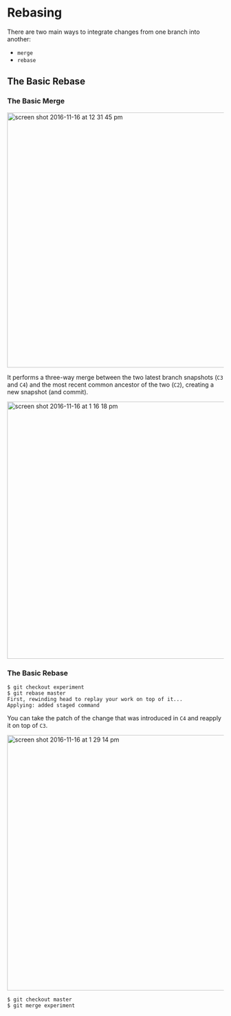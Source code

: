 # Rebasing

There are two main ways to integrate changes from one branch into another:

- `merge`
- `rebase`

## The Basic Rebase

### The Basic Merge

<img width="592" alt="screen shot 2016-11-16 at 12 31 45 pm" src="https://cloud.githubusercontent.com/assets/600040/20333822/c1ebc0e6-abf8-11e6-95e6-312fa3939ca1.png">

It performs a three-way merge between the two latest branch snapshots (`C3` and `C4`) and the most recent common ancestor of the two (`C2`), creating a new snapshot (and commit).


<img width="597" alt="screen shot 2016-11-16 at 1 16 18 pm" src="https://cloud.githubusercontent.com/assets/600040/20334623/e53b2a90-abfe-11e6-8f99-845b5e4cbf62.png">

### The Basic Rebase

```
$ git checkout experiment
$ git rebase master
First, rewinding head to replay your work on top of it...
Applying: added staged command
```

You can take the patch of the change that was introduced in `C4` and reapply it on top of `C3`.

<img width="593" alt="screen shot 2016-11-16 at 1 29 14 pm" src="https://cloud.githubusercontent.com/assets/600040/20334827/b523b87a-ac00-11e6-98fd-28c766c84f8b.png">


```
$ git checkout master
$ git merge experiment
```
